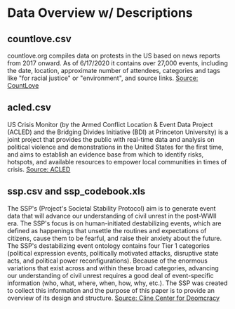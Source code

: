 # Data Overview w/ Descriptions

## countlove.csv
countlove.org compiles data on protests in the US based on news reports from 2017 onward. As of 6/17/2020 it contains over 27,000 events, including the date, location, approximate number of attendees, categories and tags like "for racial justice" or "environment", and source links.
[Source: CountLove](https://countlove.org/)

## acled.csv
US Crisis Monitor (by the Armed Conflict Location & Event Data Project (ACLED) and the Bridging Divides Initiative (BDI) at Princeton University) is a joint project that provides the public with real-time data and analysis on political violence and demonstrations in the United States for the first time, and aims to establish an evidence base from which to identify risks, hotspots, and available resources to empower local communities in times of crisis.
[Source: ACLED](https://acleddata.com/special-projects/us-crisis-monitor/)

## ssp.csv and ssp_codebook.xls
The SSP's (Project's Societal Stability Protocol) aim is to generate event data that will advance our understanding of civil unrest in the post-WWII era. The SSP's focus is on human-initiated destabilizing events, which are defined as happenings that unsettle the routines and expectations of citizens, cause them to be fearful, and raise their anxiety about the future. The SSP's destabilizing event ontology contains four Tier 1 categories (political expression events, politically motivated attacks, disruptive state acts, and political power reconfigurations). Because of the enormous variations that exist across and within these broad categories, advancing our understanding of civil unrest requires a good deal of event-specific information (who, what, where, when, how, why, etc.). The SSP was created to collect this information and the purpose of this paper is to provide an overview of its design and structure.
[Source: Cline Center for Deomcracy](http://www.clinecenter.illinois.edu/publication/white/speed/#Overview)